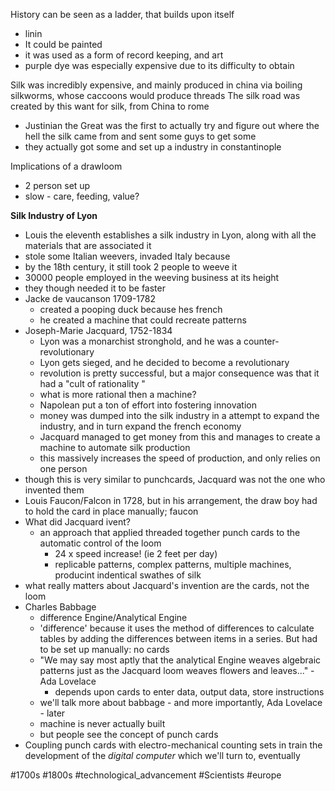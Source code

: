 History can be seen as a ladder, that builds upon itself 

- linin 
- It could be painted
- it was used as a form of record keeping, and art 
- purple dye was especially expensive due to its difficulty to obtain 

Silk was incredibly expensive, and mainly produced in china via boiling silkworms, whose caccoons would produce threads
The silk road was created by this want for silk, from China to rome
- Justinian the Great was the first to actually try and figure out where the hell the silk came from and sent some guys to get some
- they actually got some and set up a industry in constantinople

Implications of a drawloom
- 2 person set up
- slow - care, feeding, value?

**Silk Industry of Lyon**
- Louis the eleventh establishes a silk industry in Lyon, along with all the materials that are associated it 
- stole some Italian weevers, invaded Italy because 
- by the 18th century, it still took 2 people to weeve it 
- 30000 people employed in the weeving business at its height 
- they though needed it to be faster
- Jacke de vaucanson 1709-1782
	- created a pooping duck because hes french 
	- he created a machine that could recreate patterns 
- Joseph-Marie Jacquard, 1752-1834
	- Lyon was a monarchist stronghold, and he was a counter-revolutionary 
	- Lyon gets sieged, and he decided to become a revolutionary 
	- revolution is pretty successful, but a major consequence was that it had a "cult of rationality "
	- what is more rational then a machine?
	- Napolean put a ton of effort into fostering innovation
	- money was dumped into the silk industry in a attempt to expand the industry, and in turn expand the french economy 
	- Jacquard managed to get money from this and manages to create a machine to automate silk production
	- this massively increases the speed of production, and only relies on one person
- though this is very similar to punchcards, Jacquard was not the one who invented them 
- Louis Faucon/Falcon in 1728, but in his arrangement, the draw boy had to hold the card in place manually; faucon 
- What did Jacquard ivent?
	- an approach that applied threaded together punch cards to the automatic control of the loom
		- 24 x speed increase! (ie 2 feet per day)
		- replicable patterns, complex patterns, multiple machines, producint indentical swathes of silk
- what really matters about Jacquard's invention are the cards, not the loom
- Charles Babbage
	- difference Engine/Analytical Engine
	- 'difference' because it uses the method of differences to calculate tables by adding the differences between items in a series. But had to be set up manually: no cards
	- "We may say most aptly that the analytical Engine weaves algebraic patterns just as the Jacquard loom weaves flowers and leaves..." - Ada Lovelace
		- depends upon cards to enter data, output data, store instructions
	- we'll talk more about babbage - and more importantly, Ada Lovelace - later
	- machine is never actually built
	- but people see the concept of punch cards
- Coupling punch cards with electro-mechanical counting sets in train the development of the *digital computer* which we'll turn to, eventually 

#1700s
#1800s 
#technological_advancement 
#Scientists 
#europe 